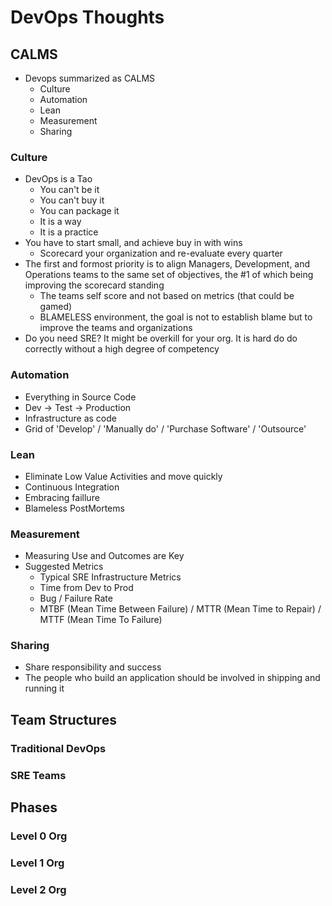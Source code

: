 # DevOps Thoughts #

## CALMS ##

* Devops summarized as CALMS
  * Culture
  * Automation
  * Lean
  * Measurement
  * Sharing
  
### Culture ###

* DevOps is a Tao
  * You can't be it
  * You can't buy it
  * You can package it 
  * It is a way
  * It is a practice
* You have to start small, and achieve buy in with wins
  * Scorecard your organization and re-evaluate every quarter
* The first and formost priority is to align Managers, Development, and Operations teams to the same set of objectives, the #1 of which being improving the scorecard standing
  * The teams self score and not based on metrics (that could be gamed)
  * BLAMELESS environment, the goal is not to establish blame but to improve the teams and organizations
* Do you need SRE? It might be overkill for your org. It is hard do do correctly without a high degree of competency

### Automation ###

* Everything in Source Code
* Dev -> Test -> Production
* Infrastructure as code
* Grid of 'Develop' / 'Manually do' / 'Purchase Software' / 'Outsource'

### Lean ###

* Eliminate Low Value Activities and move quickly
* Continuous Integration
* Embracing faillure
* Blameless PostMortems
  
### Measurement ###

* Measuring Use and Outcomes are Key
* Suggested Metrics
  * Typical SRE Infrastructure Metrics
  * Time from Dev to Prod
  * Bug / Failure Rate
  * MTBF (Mean Time Between Failure) / MTTR (Mean Time to Repair) / MTTF (Mean Time To Failure)
  
### Sharing ###

* Share responsibility and success
* The people who build an application should be involved in shipping and running it

## Team Structures ##

### Traditional DevOps ###

### SRE Teams ###

## Phases ##

### Level 0 Org ###

### Level 1 Org ###

### Level 2 Org ###
